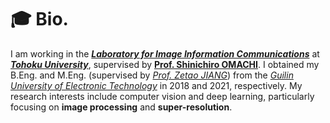 # 🎓 Bio.
I am working in the [***Laboratory for Image Information Communications***](http://www.iic.ecei.tohoku.ac.jp/index.html) at [***Tohoku University***](https://www.tohoku.ac.jp/en/), supervised by [**Prof. Shinichiro OMACHI**](http://www.iic.ecei.tohoku.ac.jp/~machi/index-j.html). I obtained my B.Eng. and M.Eng. (supervised by [*Prof. Zetao JIANG*](https://orcid.org/0000-0002-0914-2131)) from the [*Guilin University of Electronic Technology*](https://www.gliet.edu.cn/index.htm) in 2018 and 2021, respectively. My research interests include computer vision and deep learning, particularly focusing on **image processing** and **super-resolution**.
